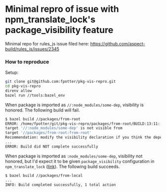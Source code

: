 # Minimal repro of issue with npm_translate_lock's package_visibility feature

Minimal repo for rules_js issue filed here: https://github.com/aspect-build/rules_js/issues/2345

### How to reproduce

Setup:

```sh
git clone git@github.com:fpotter/pkg-vis-repro.git
cd pkg-vis-repro
direnv allow
bazel run //tools:bazel_env
```

When package is imported as `//:node_modules/some-dep`, visibility is honored.  The following build will fail.

```sh
$ bazel build //packages/from-root
ERROR: /home/fpotter/git/pkg-vis-repro/packages/from-root/BUILD:13:11: in ts_project rule //packages/from-root:from-root: Visibility error:
target '//:node_modules/some-dep' is not visible from
target '//packages/from-root:from-root'
Recommendation: modify the visibility declaration if you think the dependency is legitimate. For more info see https://bazel.build/concepts/visibility
...
ERROR: Build did NOT complete successfully
```

When package is imported as `:node_modules/some-dep`, visibility not honored, but I'd expect it to be given `package_visibility` configuration in `npm_translate_lock` ([link](https://github.com/fpotter/pkg-vis-repro/blob/eb6abff09d5d888dc9f59f90287cdd8ac5b2639a/MODULE.bazel#L30)).  The following build succeeds.

```sh
$ bazel build //packages/from-local
...
INFO: Build completed successfully, 1 total action
```
